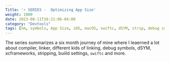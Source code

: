 ```yaml
---
Title: '⚡️ SERIES -  Optimizing App Size'
weight: 1000
date: 2023-08-11T16:21:06-04:00
category: "Devtools"
tags: [nm, symbols, App Size, iOS, macOS, swiftc, dSYM, strip, debug symbols, dynamic linking, static linking, compiler, linker ]
---
```


The series summarizes a six month journey of mine where I leaerned a lot about compiler, linker, different kids of linking, debug symbols, dSYM, xcframeworks, stripping, buiild settings, `swiftc` and more. 
